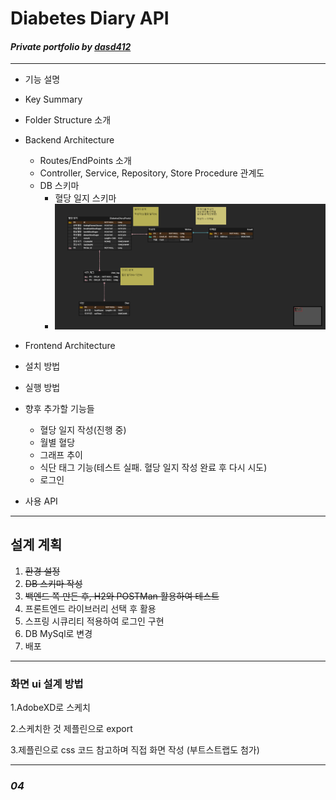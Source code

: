 # __Diabetes Diary API__
#### _Private portfolio by <u>dasd412</u>_

---

+ 기능 설명

+ Key Summary

+ Folder Structure 소개

+ Backend Architecture

  + Routes/EndPoints 소개
  + Controller, Service, Repository, Store Procedure 관계도
  + DB 스키마
    + 혈당 일지 스키마
     + ![이미지](https://github.com/dasd412/DiabetesDiaryAPI/blob/tempModel/YRTntsoetNdPhGQDd.png?raw=true)

    

+ Frontend Architecture

+ 설치 방법

+ 실행 방법 

+ 향후 추가할 기능들
  + 혈당 일지 작성(진행 중)
  + 월별 혈당 
  + 그래프 추이
  + 식단 태그 기능(테스트 실패. 혈당 일지 작성 완료 후 다시 시도)
  + 로그인 
  
 + 사용 API
   
---
## __설계 계획__ 

1. ~~환경 설정~~
2. ~~DB 스키마 작성~~
3. ~~백엔드 쪽 만든 후, H2와 POSTMan 활용하여 테스트~~
4. 프론트엔드 라이브러리 선택 후 활용
5. 스프링 시큐리티 적용하여 로그인 구현
6. DB MySql로 변경
7. 배포 

---
### 화면 ui 설계 방법 ###
1.AdobeXD로 스케치

2.스케치한 것 제플린으로 export

3.제플린으로 css 코드 참고하며 직접 화면 작성 (부트스트랩도 첨가)

---
### _04_ ###